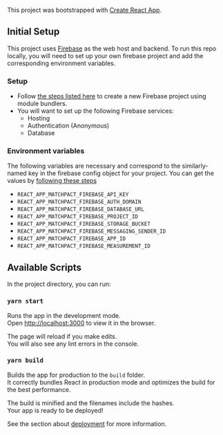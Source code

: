 This project was bootstrapped with [Create React App](https://github.com/facebook/create-react-app).

## Initial Setup

This project uses [Firebase](https://firebase.google.com/) as the web host and backend. To run this repo locally, you will need to set up your own firebase project and add the corresponding environment variables.

### Setup

- Follow [the steps listed here](https://firebase.google.com/docs/web/setup#using-module-bundlers) to create a new Firebase project using module bundlers.
- You will want to set up the following Firebase services:
  - Hosting
  - Authentication (Anonymous)
  - Database

### Environment variables

The following variables are necessary and correspond to the similarly-named key in the firebase config object for your project. You can get the values by [following these steps](https://support.google.com/firebase/answer/7015592)

- `REACT_APP_MATCHPACT_FIREBASE_API_KEY`
- `REACT_APP_MATCHPACT_FIREBASE_AUTH_DOMAIN`
- `REACT_APP_MATCHPACT_FIREBASE_DATABASE_URL`
- `REACT_APP_MATCHPACT_FIREBASE_PROJECT_ID`
- `REACT_APP_MATCHPACT_FIREBASE_STORAGE_BUCKET`
- `REACT_APP_MATCHPACT_FIREBASE_MESSAGING_SENDER_ID`
- `REACT_APP_MATCHPACT_FIREBASE_APP_ID`
- `REACT_APP_MATCHPACT_FIREBASE_MEASUREMENT_ID`

## Available Scripts

In the project directory, you can run:

### `yarn start`

Runs the app in the development mode.<br />
Open [http://localhost:3000](http://localhost:3000) to view it in the browser.

The page will reload if you make edits.<br />
You will also see any lint errors in the console.

### `yarn build`

Builds the app for production to the `build` folder.<br />
It correctly bundles React in production mode and optimizes the build for the best performance.

The build is minified and the filenames include the hashes.<br />
Your app is ready to be deployed!

See the section about [deployment](https://facebook.github.io/create-react-app/docs/deployment) for more information.
